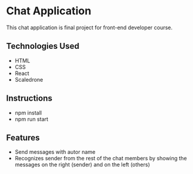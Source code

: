 # Chat Application
This chat application is final project for front-end developer course.

## Technologies Used
- HTML
- CSS
- React
- Scaledrone

## Instructions
- npm install
- npm run start

## Features
- Send messages with autor name
- Recognizes sender from the rest of the chat members by showing the messages on the right (sender) and on the left (others)
